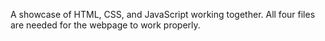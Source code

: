 A showcase of HTML, CSS, and JavaScript working together. All four files are needed for the webpage to work properly.
